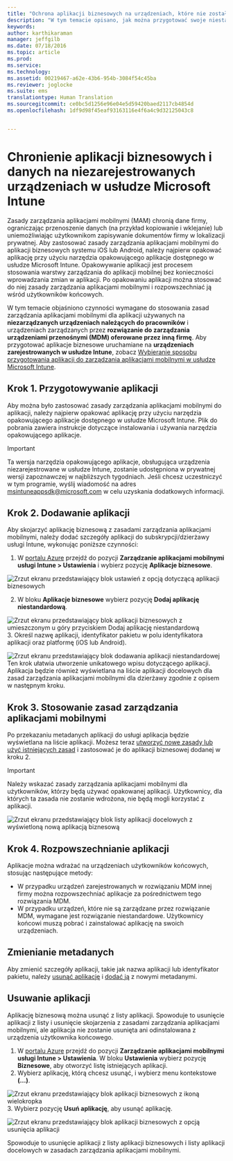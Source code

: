 ```yaml
---
title: "Ochrona aplikacji biznesowych na urządzeniach, które nie zostały zarejestrowane | Microsoft Intune"
description: "W tym temacie opisano, jak można przygotować swoje niestandardowe aplikacje biznesowe, aby mogły stosować zasady zarządzania aplikacjami mobilnymi, co może pomóc w uniknięciu utraty danych."
keywords: 
author: karthikaraman
manager: jeffgilb
ms.date: 07/18/2016
ms.topic: article
ms.prod: 
ms.service: 
ms.technology: 
ms.assetid: 00219467-a62e-43b6-954b-3084f54c45ba
ms.reviewer: joglocke
ms.suite: ems
translationtype: Human Translation
ms.sourcegitcommit: ce0bc5d1256e96e04e5d59420baed2117cb4854d
ms.openlocfilehash: 1df9d98f45eaf93163116e4f6a4c9d32125043c8


---
```


# Chronienie aplikacji biznesowych i danych na niezarejestrowanych urządzeniach w usłudze Microsoft Intune

Zasady zarządzania aplikacjami mobilnymi (MAM) chronią dane firmy, ograniczając przenoszenie danych (na przykład kopiowanie i wklejanie) lub uniemożliwiając użytkownikom zapisywanie dokumentów firmy w lokalizacji prywatnej.   Aby zastosować zasady zarządzania aplikacjami mobilnymi do aplikacji biznesowych systemu iOS lub Android, należy najpierw opakować aplikację przy użyciu narzędzia opakowującego aplikacje dostępnego w usłudze Microsoft Intune.  Opakowywanie aplikacji jest procesem stosowania warstwy zarządzania do aplikacji mobilnej bez konieczności wprowadzania zmian w aplikacji.  Po opakowaniu aplikacji można stosować do niej zasady zarządzania aplikacjami mobilnymi i rozpowszechniać ją wśród użytkowników końcowych.  

W tym temacie objaśniono czynności wymagane do stosowania zasad zarządzania aplikacjami mobilnymi dla aplikacji używanych na **niezarządzanych urządzeniach należących do pracowników** i urządzeniach zarządzanych przez **rozwiązanie do zarządzania urządzeniami przenośnymi (MDM) oferowane przez inną firmę**.  Aby przygotować aplikacje biznesowe uruchamiane na **urządzeniach zarejestrowanych w usłudze Intune**, zobacz [Wybieranie sposobu przygotowania aplikacji do zarządzania aplikacjami mobilnymi w usłudze Microsoft Intune](decide-how-to-prepare-apps-for-mobile-application-management-with-microsoft-intune.md).
##  Krok 1. Przygotowywanie aplikacji
Aby można było zastosować zasady zarządzania aplikacjami mobilnymi do aplikacji, należy najpierw opakować aplikację przy użyciu narzędzia opakowującego aplikacje dostępnego w usłudze Microsoft Intune.  Plik do pobrania zawiera instrukcje dotyczące instalowania i używania narzędzia opakowującego aplikacje.  
>[!IMPORTANT]  
>Ta wersja narzędzia opakowującego aplikacje, obsługująca urządzenia niezarejestrowane w usłudze Intune, zostanie udostępniona w prywatnej wersji zapoznawczej w najbliższych tygodniach. Jeśli chcesz uczestniczyć w tym programie, wyślij wiadomość na adres msintuneappsdk@microsoft.com w celu uzyskania dodatkowych informacji.

## Krok 2. Dodawanie aplikacji

Aby skojarzyć aplikację biznesową z zasadami zarządzania aplikacjami mobilnymi, należy dodać szczegóły aplikacji do subskrypcji/dzierżawy usługi Intune, wykonując poniższe czynności:

1. W [portalu Azure](https://portal.azure.com/) przejdź do pozycji **Zarządzanie aplikacjami mobilnymi usługi Intune > Ustawienia** i wybierz pozycję **Aplikacje biznesowe**.

  ![Zrzut ekranu przedstawiający blok ustawień z opcją dotyczącą aplikacji biznesowych](../media/mam-azure-portal-lob-on-settings.png)

2. W bloku **Aplikacje biznesowe** wybierz pozycję **Dodaj aplikację niestandardową**.

  ![Zrzut ekranu przedstawiający blok aplikacji biznesowych z umieszczonym u góry przyciskiem Dodaj aplikację niestandardową](../media/mam-azure-portal-add-lob-app-action.png)
3.  Określ nazwę aplikacji, identyfikator pakietu w polu identyfikatora aplikacji oraz platformę (iOS lub Android).

  ![Zrzut ekranu przedstawiający blok dodawania aplikacji niestandardowej ](../media/mam-azure-portal-add-app-details.png) Ten krok ułatwia utworzenie unikatowego wpisu dotyczącego aplikacji.  Aplikacja będzie również wyświetlana na liście aplikacji docelowych dla zasad zarządzania aplikacjami mobilnymi dla dzierżawy zgodnie z opisem w następnym kroku.

## Krok 3. Stosowanie zasad zarządzania aplikacjami mobilnymi
Po przekazaniu metadanych aplikacji do usługi aplikacja będzie wyświetlana na liście aplikacji.  Możesz teraz [utworzyć nowe zasady lub użyć istniejących zasad](create-and-deploy-mobile-app-management-policies-with-microsoft-intune.md) i zastosować je do aplikacji biznesowej dodanej w kroku 2.

>[!IMPORTANT]
>Należy wskazać zasady zarządzania aplikacjami mobilnymi dla użytkowników, którzy będą używać opakowanej aplikacji.  Użytkownicy, dla których ta zasada nie zostanie wdrożona, nie będą mogli korzystać z aplikacji.


  ![Zrzut ekranu przedstawiający blok listy aplikacji docelowych z wyświetloną nową aplikacją biznesową](../media/mam-azure-portal-lob-on-targeted-app-list.png)
## Krok 4. Rozpowszechnianie aplikacji
Aplikacje można wdrażać na urządzeniach użytkowników końcowych, stosując następujące metody:
* W przypadku urządzeń zarejestrowanych w rozwiązaniu MDM innej firmy można rozpowszechniać aplikacje za pośrednictwem tego rozwiązania MDM.
* W przypadku urządzeń, które nie są zarządzane przez rozwiązanie MDM, wymagane jest rozwiązanie niestandardowe. Użytkownicy końcowi muszą pobrać i zainstalować aplikację na swoich urządzeniach.

## Zmienianie metadanych
Aby zmienić szczegóły aplikacji, takie jak nazwa aplikacji lub identyfikator pakietu, należy [usunąć aplikację](#remove-apps) i [dodać ją](#step-2-add-the-app) z nowymi metadanymi.

##  Usuwanie aplikacji
Aplikację biznesową można usunąć z listy aplikacji.  Spowoduje to usunięcie aplikacji z listy i usunięcie skojarzenia z zasadami zarządzania aplikacjami mobilnymi, ale aplikacja nie zostanie usunięta ani odinstalowana z urządzenia użytkownika końcowego.  

1.  W [portalu Azure](https://portal.azure.com/) przejdź do pozycji **Zarządzanie aplikacjami mobilnymi usługi Intune > Ustawienia**.  W bloku **Ustawienia** wybierz pozycję **Biznesowe**, aby otworzyć listę istniejących aplikacji.  
2.  Wybierz aplikację, którą chcesz usunąć, i wybierz menu kontekstowe **(…)**.

  ![Zrzut ekranu przedstawiający blok aplikacji biznesowych z ikoną wielokropka](../media/mam-azure-portal-lob-context-menu.png)
3.  Wybierz pozycję **Usuń aplikację**, aby usunąć aplikację.

  ![Zrzut ekranu przedstawiający blok aplikacji biznesowych z opcją usunięcia aplikacji](../media/mam-azure-portal-delete-app.png)

  Spowoduje to usunięcie aplikacji z listy aplikacji biznesowych i listy aplikacji docelowych w zasadach zarządzania aplikacjami mobilnymi.



<!--HONumber=Jul16_HO3-->



